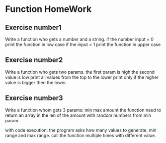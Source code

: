 # Function HomeWork

## Exercise number1
Write a function who gets a number and a string.
if the number input = 0 print the function in low case
if the input = 1 print the function in upper case

## Exercise number2
Write a function who gets two params.
the first param is high
the second value is low
print all values from the top to the lower 
print only if the higher value is bigger then the lower. 


## Exercise number3 
Write a function whom gets 3 params:
min
max
amount
the function need to return an array in the len of the amount with random numbers from min 
param

with code execution:
the program asks how many values to generate, min range and max range.
call the function multiple times with different value.